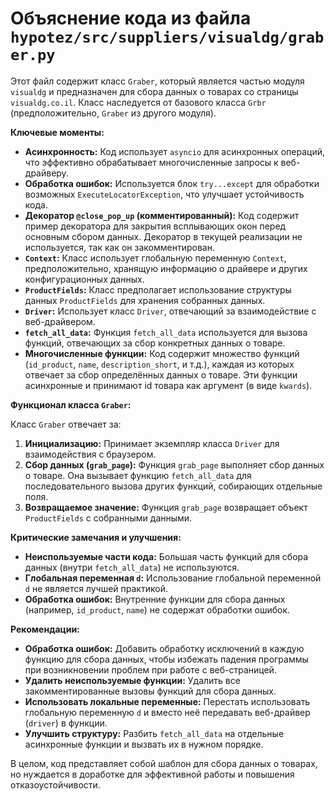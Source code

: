# Объяснение кода из файла `hypotez/src/suppliers/visualdg/graber.py`

Этот файл содержит класс `Graber`, который является частью модуля `visualdg` и предназначен для сбора данных о товарах со страницы `visualdg.co.il`.  Класс наследуется от базового класса `Grbr` (предположительно, `Graber` из другого модуля).

**Ключевые моменты:**

* **Асинхронность:**  Код использует `asyncio` для асинхронных операций, что эффективно обрабатывает многочисленные запросы к веб-драйверу.
* **Обработка ошибок:**  Используется блок `try...except` для обработки возможных `ExecuteLocatorException`, что улучшает устойчивость кода.
* **Декоратор `@close_pop_up` (комментированный):**  Код содержит пример декоратора для закрытия всплывающих окон перед основным сбором данных. Декоратор в текущей реализации не используется, так как он закомментирован.
* **`Context`:**  Класс использует глобальную переменную `Context`, предположительно, хранящую информацию о драйвере и других конфигурационных данных.
* **`ProductFields`:**  Класс предполагает использование структуры данных `ProductFields` для хранения собранных данных.
* **`Driver`:**  Использует класс `Driver`, отвечающий за взаимодействие с веб-драйвером.
* **`fetch_all_data`:**  Функция `fetch_all_data` используется для вызова функций, отвечающих за сбор конкретных данных о товаре.
* **Многочисленные функции:**  Код содержит множество функций (`id_product`, `name`, `description_short`, и т.д.), каждая из которых отвечает за сбор определённых данных о товаре.  Эти функции асинхронные и принимают id товара как аргумент (в виде `kwards`).

**Функционал класса `Graber`:**

Класс `Graber` отвечает за:

1. **Инициализацию:** Принимает экземпляр класса `Driver` для взаимодействия с браузером.
2. **Сбор данных (`grab_page`):**  Функция `grab_page` выполняет сбор данных о товаре.  Она вызывает функцию `fetch_all_data` для последовательного вызова других функций, собирающих отдельные поля.
3. **Возвращаемое значение:**  Функция `grab_page` возвращает объект `ProductFields` с собранными данными.

**Критические замечания и улучшения:**

* **Неиспользуемые части кода:** Большая часть функций для сбора данных (внутри `fetch_all_data`) не используются.
* **Глобальная переменная `d`:**  Использование глобальной переменной `d` не является лучшей практикой.
* **Обработка ошибок:** Внутренние функции для сбора данных (например, `id_product`, `name`) не содержат обработки ошибок.

**Рекомендации:**

* **Обработка ошибок:** Добавить обработку исключений в каждую функцию для сбора данных, чтобы избежать падения программы при возникновении проблем при работе с веб-страницей.
* **Удалить неиспользуемые функции:** Удалить все закомментированные вызовы функций для сбора данных.
* **Использовать локальные переменные:**  Перестать использовать глобальную переменную `d` и вместо неё передавать веб-драйвер (`driver`) в функции.
* **Улучшить структуру:** Разбить `fetch_all_data` на отдельные асинхронные функции и вызвать их в нужном порядке.

В целом, код представляет собой шаблон для сбора данных о товарах, но нуждается в доработке для эффективной работы и повышения отказоустойчивости.